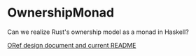 # OwnershipMonad

Can we realize Rust's ownership model as a monad in Haskell?

[ORef design document and current README](https://github.com/lambda-land/OwnershipMonad/tree/master/oref)
